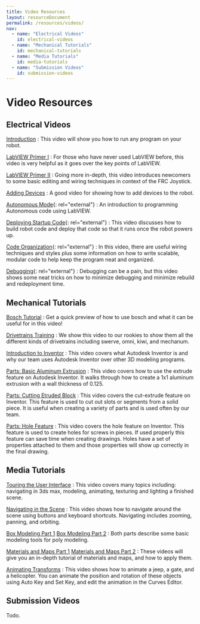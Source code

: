 ```yaml
---
title: Video Resources
layout: resourceDocument
permalink: /resources/videos/
nav:
  - name: "Electrical Videos"
    id: electrical-videos
  - name: "Mechanical Tutorials"
    id: mechanical-tutorials
  - name: "Media Tutorials"
    id: media-tutorials
  - name: "Submission Videos"
    id: submission-videos
---
```


# Video Resources

## Electrical Videos

[Introduction](http://mvrt.com/?videos&v76)
: This video will show you how to run any program on your robot.

[LabVIEW Primer I](http://mvrt.com/?videos&v56)
: For those who have never used LabVIEW before, this video is very helpful as it goes over the key points of LabVIEW.

[LabVIEW Primer II](http://www.youtube.com/watch?v=qUrNVRDUcak)
: Going more in-depth, this video introduces newcomers to some basic editing and wiring techniques in context of the FRC Joystick.

[Adding Devices](http://www.youtube.com/watch?v=fS0r17Uj01Y)
: A good video for showing how to add devices to the robot.

[Autonomous Mode](http://www.frcmastery.com/labview-for-frc/2010-videos/autonomous-mode/){: rel="external"}
: An introduction to programming Autonomous code using LabVIEW.

[Deploying Startup Code](http://www.frcmastery.com/labview-for-frc/2010-videos/deploying-startup-code/){: rel="external"}
: This video discusses how to build robot code and deploy that code so that it runs once the robot powers up.

[Code Organization](http://www.frcmastery.com/labview-for-frc/2010-videos/scalability-modularity-and-style/){: rel="external"}
: In this video, there are useful wiring techniques and styles plus some information on how to write scalable, modular code to help keep the program neat and organized.

[Debugging](http://www.frcmastery.com/labview-for-frc/2010-videos/debugging/){: rel="external"}
: Debugging can be a pain, but this video shows some neat tricks on how to minimize debugging and minimize rebuild and redeployment time.

## Mechanical Tutorials

[Bosch Tutorial](http://mvrt.com/?videos&v76)
: Get a quick preview of how to use bosch and what it can be useful for in this video!

[Drivetrains Training](http://mvrt.com/?videos&v56)
: We show this video to our rookies to show them all the different kinds of drivetrains including swerve, omni, kiwi, and mechanum.

[Introduction to Inventor](http://www.youtube.com/watch?v=qUrNVRDUcak)
: This video covers what Autodesk Inventor is and why our team uses Autodesk Inventor over other 3D modeling programs.

[Parts: Basic Aluminum Extrusion](http://www.youtube.com/watch?v=fS0r17Uj01Y)
: This video covers how to use the extrude feature on Autodesk Inventor. It walks through how to create a 1x1 aluminum extrusion with a wall thickness of 0.125.

[Parts: Cutting Etruded Block](http://www.youtube.com/watch?v=juUQapKj-6w)
: This video covers the cut-extrude feature on Inventor. This feature is used to cut out slots or segments from a solid piece. It is useful when creating a variety of parts and is used often by our team.

[Parts: Hole Feature](http://www.youtube.com/watch?v=HdgY1J4EUYo)
: This video covers the hole feature on Inventor. This feature is used to create holes for screws in pieces. If used properly this feature can save time when creating drawings. Holes have a set of properties attached to them and those properties will show up correctly in the final drawing.

## Media Tutorials

[Touring the User Interface](http://mvrt.com/?videos&v76)
: This video covers many topics including: navigating in 3ds max, modeling, animating, texturing and lighting a finished scene.

[Navigating in the Scene](http://www.youtube.com/watch?v=gBROk4y0i_g)
: This video shows how to navigate around the scene using buttons and keyboard shortcuts. Navigating includes zooming, panning, and orbiting.

[Box Modeling Part 1](http://www.youtube.com/watch?v=UNM-_BrtYZM)
[Box Modeling Part 2](http://www.youtube.com/watch?v=VFeZjseB9E8)
: Both parts describe some basic modeling tools for poly modeling.

[Materials and Maps Part 1](http://www.youtube.com/watch?v=SCQL_yq6Q5U)
[Materials and Maps Part 2](http://www.youtube.com/watch?v=lVyCLpD73MA)
: These videos will give you an in-depth tutorial of materials and maps, and how to apply them.

[Animating Transforms](http://www.youtube.com/watch?v=juUQapKj-6w)
: This video shows how to animate a jeep, a gate, and a helicopter. You can animate the position and rotation of these objects using Auto Key and Set Key, and edit the animation in the Curves Editor.

## Submission Videos

Todo.
